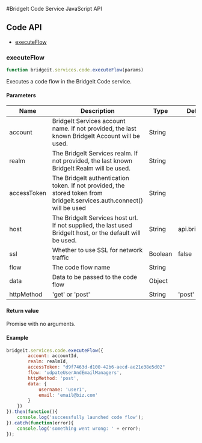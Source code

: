 #BridgeIt Code Service JavaScript API

## Code API

* [executeFlow](#executeFlow)

### <a name="executeFlow"></a>executeFlow

```javascript
function bridgeit.services.code.executeFlow(params)
```

Executes a code flow in the BridgeIt Code service.

#### Parameters

| Name | Description | Type | Default | Required |
| ---- | ----------- | ---- | ------- | -------- |
| account | BridgeIt Services account name. If not provided, the last known BridgeIt Account will be used.| String | | false |
| realm | The BridgeIt Services realm. If not provided, the last known BridgeIt Realm will be used. | String | | false |
| accessToken | The BridgeIt authentication token. If not provided, the stored token from bridgeit.services.auth.connect() will be used | String | | false |
| host | The BridgeIt Services host url. If not supplied, the last used BridgeIt host, or the default will be used. | String | api.bridgeit.io | false |
| ssl | Whether to use SSL for network traffic | Boolean | false | false |
| flow | The code flow name | String |  | true |
| data | Data to be passed to the code flow | Object |  | false |
| httpMethod | 'get' or 'post' | String | 'post' | false |

#### Return value

Promise with no arguments.

#### Example

```javascript
bridgeit.services.code.executeFlow({
		account: accountId,
		realm: realmId,
		accessToken: "d9f7463d-d100-42b6-aecd-ae21e38e5d02"
		flow: 'udpateUserAndEmailManagers',
		httpMethod: 'post',
		data: {
			username: 'user1',
			email: 'email@biz.com'
		}
	})
}).then(function(){
	console.log('successfully launched code flow');
}).catch(function(error){
	console.log('something went wrong: ' + error);
});
```
